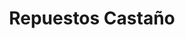 ---
title: "Repuestos Castaño"
url: /moron-de-la-frontera/repuestos-castano/
shop: piezas de automóviles
---